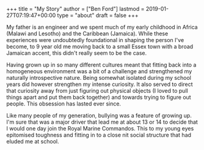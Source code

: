 +++
title = "My Story"
author = ["Ben Ford"]
lastmod = 2019-01-27T07:19:47+00:00
type = "about"
draft = false
+++

My father is an engineer and we spent much of my early childhood in Africa
(Malawi and Lesotho) and the Caribbean (Jamaica). While these experiences were
undoubtedly foundational in shaping the person I've become, to 9 year old me
moving back to a small Essex town with a broad Jamaican accent, this didn't
really seem to be the case.

Having grown up in so many different cultures meant that fitting back into a
homogeneous environment was a bit of a challenge and strengthened my naturally
introspective nature. Being somewhat isolated during my school years did however
strengthen my intense curiosity. It also served to direct that curiosity away
from just figuring out physical objects (I loved to pull things apart and put
them back together) and towards trying to figure out people. This obsession has
lasted ever since.

Like many people of my generation, bullying was a feature of growing up. I'm
sure that was a major driver that lead me at about 13 or 14 to decide that I
would one day join the Royal Marine Commandos. This to my young eyes epitomised
toughness and fitting in to a close nit social structure that had eluded me at
school.
